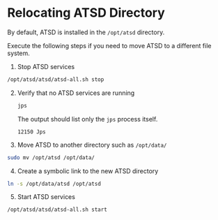 # Relocating ATSD Directory

By default, ATSD is installed in the `/opt/atsd` directory.

Execute the following steps if you need to move ATSD to a different file system.

1. Stop ATSD services

  ```sh
  /opt/atsd/atsd/atsd-all.sh stop
  ```

2. Verify that no ATSD services are running

   ```sh
   jps
   ```

   The output should list only the `jps` process itself.

   ```
   12150 Jps
   ```

3. Move ATSD to another directory such as `/opt/data/`

  ```sh
  sudo mv /opt/atsd /opt/data/
  ```

4. Create a symbolic link to the new ATSD directory

  ```sh
  ln -s /opt/data/atsd /opt/atsd
  ```

5. Start ATSD services

  ```sh
  /opt/atsd/atsd/atsd-all.sh start
  ```
